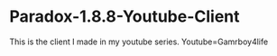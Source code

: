 # Paradox-1.8.8-Youtube-Client
This is the client I made in my youtube series. Youtube=Gamrboy4life
